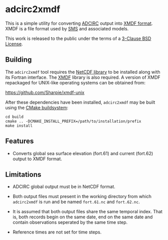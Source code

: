 adcirc2xmdf
===========

This is a simple utility for converting [ADCIRC][ADCIRC] output into [XMDF
format][XMDF].  XMDF is a file format used by [SMS][SMS] and associated models.

This work is released to the public under the terms of a [3-Clause BSD
License][BSD].


Building
--------

The `adcirc2xmdf` tool requires the [NetCDF library][NetCDF] to be installed along with
its Fortran interface. The [XMDF][XMDF] library is also required. A version of
XMDF repackaged for UNIX-like operating systems can be obtained from:

  https://github.com/Sharpie/xmdf-unix

After these dependencies have been installed, `adcirc2xmdf` may be built using
the [CMake buildsystem][CMake]:

    cd build
    cmake .. -DCMAKE_INSTALL_PREFIX=/path/to/installation/prefix
    make install


Features
--------

  * Converts global sea surface elevation (fort.61) and current (fort.62)
    output to XMDF format.


Limitations
-----------

  * ADCIRC global output must be in NetCDF format.

  * Both output files must present in the working directory from which
    `adcirc2xmdf` is run and be named `fort.61.nc` and `fort.62.nc`.

  * It is assumed that both output files share the same temporal index. That
    is, both records begin on the same date, end on the same date and contain
    observations seperated by the same time step.

  * Reference times are not set for time steps.


  [BSD]: http://www.opensource.org/licenses/BSD-3-Clause
  [ADCIRC]: http://www.adcirc.org
  [XMDF]: http://www.xmdf.org
  [SMS]: http://www.aquaveo.com/sms
  [NetCDF]: http://www.unidata.ucar.edu/software/netcdf
  [CMake]: http://www.cmake.org
